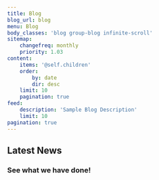 ```yaml
---
title: Blog
blog_url: blog
menu: Blog
body_classes: 'blog group-blog infinite-scroll'
sitemap:
    changefreq: monthly
    priority: 1.03
content:
    items: '@self.children'
    order:
        by: date
        dir: desc
    limit: 10
    pagination: true
feed:
    description: 'Sample Blog Description'
    limit: 10
pagination: true
---
```


## Latest News  
### See what we have done!
